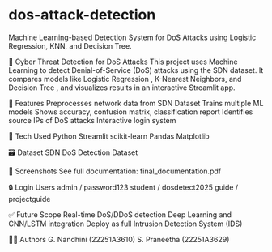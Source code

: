 # dos-attack-detection
Machine Learning-based Detection System for DoS Attacks using Logistic Regression, KNN, and Decision Tree.

🚨 Cyber Threat Detection for DoS Attacks
This project uses Machine Learning to detect Denial-of-Service (DoS) attacks using the SDN dataset.
It compares models like Logistic Regression , K-Nearest Neighbors, and Decision Tree , and visualizes results in an interactive Streamlit app.

📌 Features
Preprocesses network data from SDN Dataset
Trains multiple ML models
Shows accuracy, confusion matrix, classification report
Identifies source IPs of DoS attacks
Interactive login system

🧠 Tech Used
Python
Streamlit
scikit-learn
Pandas
Matplotlib

🗃️ Dataset
SDN DoS Detection Dataset

📸 Screenshots
See full documentation: final_documentation.pdf

🔒 Login Users
admin / password123
student / dosdetect2025
guide / projectguide

✅ Future Scope
Real-time DoS/DDoS detection
Deep Learning and CNN/LSTM integration
Deploy as full Intrusion Detection System (IDS)

👩‍💻 Authors
G. Nandhini (22251A3610)
S. Praneetha (22251A3629)
